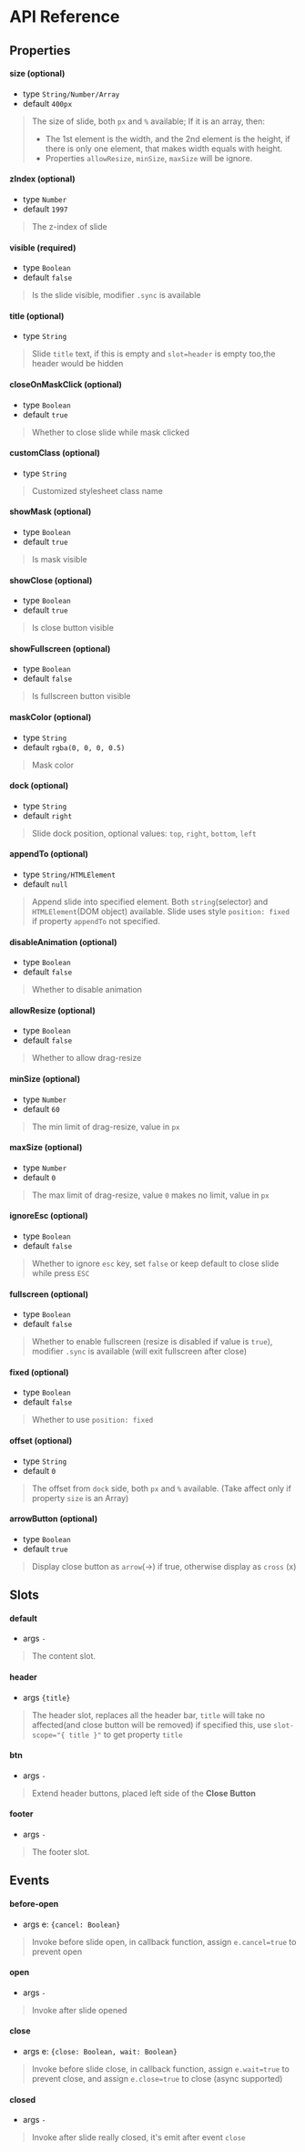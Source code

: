 # API Reference

## Properties

#### size  (optional)

- type `String/Number/Array`
- default `400px`

> The size of slide, both `px` and `%` available;
> If it is an array, then:
> - The 1st element is the width, and the 2nd element is the height,
> if there is only one element, that makes width equals with height.
> - Properties `allowResize`, `minSize`, `maxSize` will be ignore. 

#### zIndex  (optional)

- type `Number`
- default `1997`

> The z-index of slide

#### visible  (required)

- type `Boolean`
- default `false`

> Is the slide visible, modifier `.sync` is available

#### title  (optional)

- type `String`


> Slide `title` text,
> if this is empty and `slot=header` is empty too,the header would be hidden

#### closeOnMaskClick  (optional)

- type `Boolean`
- default `true`

> Whether to close slide while mask clicked

#### customClass  (optional)

- type `String`


> Customized stylesheet class name

#### showMask  (optional)

- type `Boolean`
- default `true`

> Is mask visible

#### showClose  (optional)

- type `Boolean`
- default `true`

> Is close button visible

#### showFullscreen  (optional)

- type `Boolean`
- default `false`

> Is fullscreen button visible

#### maskColor  (optional)

- type `String`
- default `rgba(0, 0, 0, 0.5)`

> Mask color

#### dock  (optional)

- type `String`
- default `right`

> Slide dock position, optional values: `top`, `right`, `bottom`, `left`

#### appendTo  (optional)

- type `String/HTMLElement`
- default `null`

> Append slide into specified element.
> Both `string`(selector) and `HTMLElement`(DOM object) available.
> Slide uses style `position: fixed` if property `appendTo` not specified.

#### disableAnimation  (optional)

- type `Boolean`
- default `false`

> Whether to disable animation

#### allowResize  (optional)

- type `Boolean`
- default `false`

> Whether to allow drag-resize

#### minSize  (optional)

- type `Number`
- default `60`

> The min limit of drag-resize, value in `px`

#### maxSize  (optional)

- type `Number`
- default `0`

> The max limit of drag-resize, value `0` makes no limit, value in `px`

#### ignoreEsc  (optional)

- type `Boolean`
- default `false`

> Whether to ignore `esc` key, set `false` or keep default to close slide while press `ESC`

#### fullscreen  (optional)

- type `Boolean`
- default `false`

> Whether to enable fullscreen (resize is disabled if value is `true`),
> modifier `.sync` is available (will exit fullscreen after close)

#### fixed  (optional)

- type `Boolean`
- default `false`

> Whether to use `position: fixed`


#### offset (optional)

- type `String`
- default `0`

> The offset from `dock` side, both `px` and `%` available.
 > (Take affect only if property `size` is an Array)

#### arrowButton (optional)

- type `Boolean`
- default `true`

> Display close button as `arrow`(->) if true, otherwise display as `cross` (x)

## Slots

#### default  

- args `-`

> The content slot.

#### header  

- args `{title}`

> The header slot, replaces all the header bar, 
> `title` will take no affected(and close button will be removed) if specified this,
> use `slot-scope="{ title }"` to get property `title`

#### btn  

- args `-`

> Extend header buttons, placed left side of the **Close Button**

#### footer  

- args `-`

> The footer slot.

## Events

#### before-open

- args e: `{cancel: Boolean}`

> Invoke before slide open, in callback function,
> assign `e.cancel=true` to prevent open

#### open  

- args `-`

> Invoke after slide opened

#### close  

- args e: `{close: Boolean, wait: Boolean}`

> Invoke before slide close, in callback function,
> assign `e.wait=true` to prevent close, and assign `e.close=true` to close (async supported)

#### closed  

- args `-`

> Invoke after slide really closed, it's emit after event `close`
